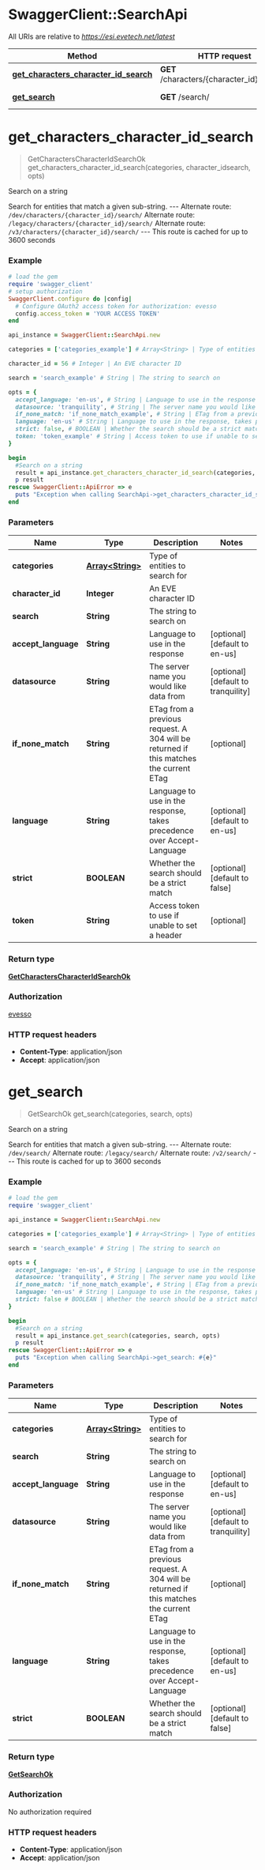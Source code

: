 # SwaggerClient::SearchApi

All URIs are relative to *https://esi.evetech.net/latest*

Method | HTTP request | Description
------------- | ------------- | -------------
[**get_characters_character_id_search**](SearchApi.md#get_characters_character_id_search) | **GET** /characters/{character_id}/search/ | Search on a string
[**get_search**](SearchApi.md#get_search) | **GET** /search/ | Search on a string


# **get_characters_character_id_search**
> GetCharactersCharacterIdSearchOk get_characters_character_id_search(categories, character_idsearch, opts)

Search on a string

Search for entities that match a given sub-string.  --- Alternate route: `/dev/characters/{character_id}/search/`  Alternate route: `/legacy/characters/{character_id}/search/`  Alternate route: `/v3/characters/{character_id}/search/`  --- This route is cached for up to 3600 seconds

### Example
```ruby
# load the gem
require 'swagger_client'
# setup authorization
SwaggerClient.configure do |config|
  # Configure OAuth2 access token for authorization: evesso
  config.access_token = 'YOUR ACCESS TOKEN'
end

api_instance = SwaggerClient::SearchApi.new

categories = ['categories_example'] # Array<String> | Type of entities to search for

character_id = 56 # Integer | An EVE character ID

search = 'search_example' # String | The string to search on

opts = { 
  accept_language: 'en-us', # String | Language to use in the response
  datasource: 'tranquility', # String | The server name you would like data from
  if_none_match: 'if_none_match_example', # String | ETag from a previous request. A 304 will be returned if this matches the current ETag
  language: 'en-us' # String | Language to use in the response, takes precedence over Accept-Language
  strict: false, # BOOLEAN | Whether the search should be a strict match
  token: 'token_example' # String | Access token to use if unable to set a header
}

begin
  #Search on a string
  result = api_instance.get_characters_character_id_search(categories, character_idsearch, opts)
  p result
rescue SwaggerClient::ApiError => e
  puts "Exception when calling SearchApi->get_characters_character_id_search: #{e}"
end
```

### Parameters

Name | Type | Description  | Notes
------------- | ------------- | ------------- | -------------
 **categories** | [**Array&lt;String&gt;**](String.md)| Type of entities to search for | 
 **character_id** | **Integer**| An EVE character ID | 
 **search** | **String**| The string to search on | 
 **accept_language** | **String**| Language to use in the response | [optional] [default to en-us]
 **datasource** | **String**| The server name you would like data from | [optional] [default to tranquility]
 **if_none_match** | **String**| ETag from a previous request. A 304 will be returned if this matches the current ETag | [optional] 
 **language** | **String**| Language to use in the response, takes precedence over Accept-Language | [optional] [default to en-us]
 **strict** | **BOOLEAN**| Whether the search should be a strict match | [optional] [default to false]
 **token** | **String**| Access token to use if unable to set a header | [optional] 

### Return type

[**GetCharactersCharacterIdSearchOk**](GetCharactersCharacterIdSearchOk.md)

### Authorization

[evesso](../README.md#evesso)

### HTTP request headers

 - **Content-Type**: application/json
 - **Accept**: application/json



# **get_search**
> GetSearchOk get_search(categories, search, opts)

Search on a string

Search for entities that match a given sub-string.  --- Alternate route: `/dev/search/`  Alternate route: `/legacy/search/`  Alternate route: `/v2/search/`  --- This route is cached for up to 3600 seconds

### Example
```ruby
# load the gem
require 'swagger_client'

api_instance = SwaggerClient::SearchApi.new

categories = ['categories_example'] # Array<String> | Type of entities to search for

search = 'search_example' # String | The string to search on

opts = { 
  accept_language: 'en-us', # String | Language to use in the response
  datasource: 'tranquility', # String | The server name you would like data from
  if_none_match: 'if_none_match_example', # String | ETag from a previous request. A 304 will be returned if this matches the current ETag
  language: 'en-us' # String | Language to use in the response, takes precedence over Accept-Language
  strict: false # BOOLEAN | Whether the search should be a strict match
}

begin
  #Search on a string
  result = api_instance.get_search(categories, search, opts)
  p result
rescue SwaggerClient::ApiError => e
  puts "Exception when calling SearchApi->get_search: #{e}"
end
```

### Parameters

Name | Type | Description  | Notes
------------- | ------------- | ------------- | -------------
 **categories** | [**Array&lt;String&gt;**](String.md)| Type of entities to search for | 
 **search** | **String**| The string to search on | 
 **accept_language** | **String**| Language to use in the response | [optional] [default to en-us]
 **datasource** | **String**| The server name you would like data from | [optional] [default to tranquility]
 **if_none_match** | **String**| ETag from a previous request. A 304 will be returned if this matches the current ETag | [optional] 
 **language** | **String**| Language to use in the response, takes precedence over Accept-Language | [optional] [default to en-us]
 **strict** | **BOOLEAN**| Whether the search should be a strict match | [optional] [default to false]

### Return type

[**GetSearchOk**](GetSearchOk.md)

### Authorization

No authorization required

### HTTP request headers

 - **Content-Type**: application/json
 - **Accept**: application/json



